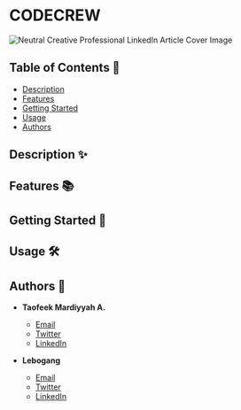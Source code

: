 



# CODECREW

![Neutral Creative Professional LinkedIn Article Cover Image](https://github.com/Mardie328/simple_shell/assets/92341910/c90e9c7e-fd1a-4fb1-88e5-2f0db3a4ef31)


## Table of Contents 📑
* [Description](#description)
* [Features](#features)
* [Getting Started](#getting-started)
* [Usage](#usage)
* [Authors](#authors)

<a id="description"></a>
## Description ✨


## Features 📚


## Getting Started 🚀
  

## Usage 🛠️


## Authors 👥
* **Taofeek Mardiyyah A.**
   * [Email](taofeekmardiyyah@gmail.com)
   * [Twitter](https://twitter.com/Techie_hijabie)
   * [LinkedIn](https://linkedin.com/in/mardiyyah-taofeek)
   
* **Lebogang**
   * [Email]()
   * [Twitter]()
   * [LinkedIn]()


